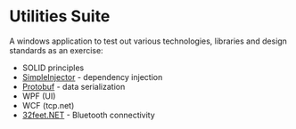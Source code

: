 # Utilities Suite
A windows application to test out various technologies, libraries and design standards as an exercise:

* SOLID principles
* [SimpleInjector](https://github.com/simpleinjector/SimpleInjector) - dependency injection
* [Protobuf](https://github.com/mgravell/protobuf-net) - data serialization
* WPF (UI)
* WCF (tcp.net)
* [32feet.NET](https://32feet.codeplex.com/) - Bluetooth connectivity
